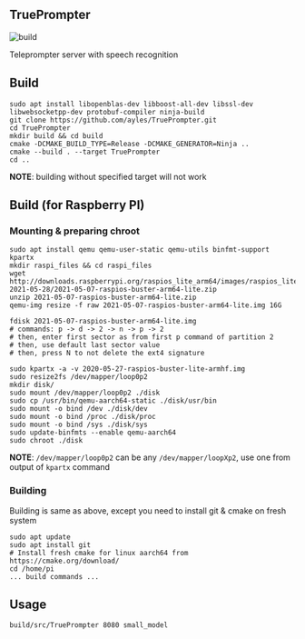 ## TruePrompter
![build](https://github.com/ayles/TruePrompter/actions/workflows/build.yaml/badge.svg)

Teleprompter server with speech recognition

## Build
```
sudo apt install libopenblas-dev libboost-all-dev libssl-dev libwebsocketpp-dev protobuf-compiler ninja-build
git clone https://github.com/ayles/TruePrompter.git
cd TruePrompter
mkdir build && cd build
cmake -DCMAKE_BUILD_TYPE=Release -DCMAKE_GENERATOR=Ninja ..
cmake --build . --target TruePrompter
cd ..
```

**NOTE**: building without specified target will not work

## Build (for Raspberry PI)

### Mounting & preparing chroot

```
sudo apt install qemu qemu-user-static qemu-utils binfmt-support kpartx
mkdir raspi_files && cd raspi_files
wget http://downloads.raspberrypi.org/raspios_lite_arm64/images/raspios_lite_arm64-2021-05-28/2021-05-07-raspios-buster-arm64-lite.zip
unzip 2021-05-07-raspios-buster-arm64-lite.zip
qemu-img resize -f raw 2021-05-07-raspios-buster-arm64-lite.img 16G

fdisk 2021-05-07-raspios-buster-arm64-lite.img
# commands: p -> d -> 2 -> n -> p -> 2
# then, enter first sector as from first p command of partition 2
# then, use default last sector value
# then, press N to not delete the ext4 signature

sudo kpartx -a -v 2020-05-27-raspios-buster-lite-armhf.img
sudo resize2fs /dev/mapper/loop0p2
mkdir disk/
sudo mount /dev/mapper/loop0p2 ./disk
sudo cp /usr/bin/qemu-aarch64-static ./disk/usr/bin
sudo mount -o bind /dev ./disk/dev
sudo mount -o bind /proc ./disk/proc
sudo mount -o bind /sys ./disk/sys
sudo update-binfmts --enable qemu-aarch64
sudo chroot ./disk
```

**NOTE**: `/dev/mapper/loop0p2` can be any `/dev/mapper/loopXp2`, use one from output of `kpartx` command

### Building

Building is same as above, except you need to install git & cmake on fresh system
```
sudo apt update
sudo apt install git
# Install fresh cmake for linux aarch64 from https://cmake.org/download/
cd /home/pi
... build commands ...
```

## Usage
```
build/src/TruePrompter 8080 small_model
```
